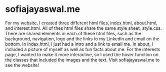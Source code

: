 # sofiajayaswal.me
For my website, I created three different html files, index.html, about.html, and interest.html. All of thes html files share the same style sheet, style.css. 
There are shared elements in each of these html files, such as the background, navigation, logo and the links to my LinkedIn and email on the bottom. In index.html, 
I just had a intro and a link to email me. In about, I included a picture of myself as well as fun facts about me. For the interests page, I wanted to make it more 
interactive, so I used the hover function on the classes that included the images and the text. Visit sofiajayaswal.me to see the website!
